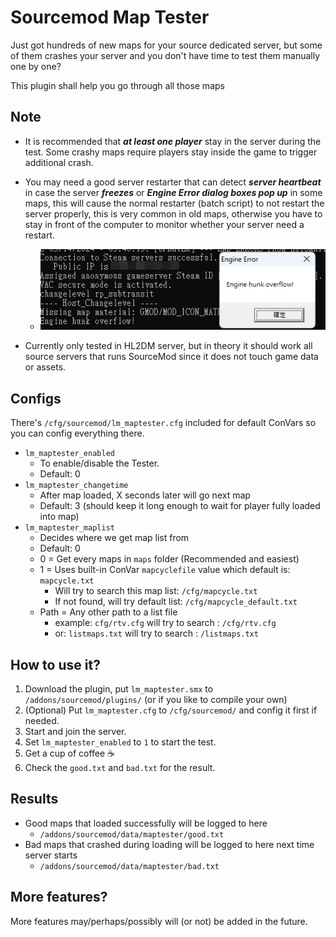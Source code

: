 Sourcemod Map Tester
=====

Just got hundreds of new maps for your source dedicated server, but some of them crashes your server and you don't have time to test them manually one by one?

This plugin shall help you go through all those maps

Note
-----

* It is recommended that ***at least one player*** stay in the server during the test. Some crashy maps require players stay inside the game to trigger additional crash.

* You may need a good server restarter that can detect ***server heartbeat*** in case the server ***freezes*** or ***Engine Error dialog boxes pop up*** in some maps, this will cause the normal restarter (batch script) to not restart the server properly, this is very common in old maps, otherwise you have to stay in front of the computer to monitor whether your server need a restart.
  * ![Engine Error](/engineerror.png)
* Currently only tested in HL2DM server, but in theory it should work all source servers that runs SourceMod since it does not touch game data or assets.

Configs
-----

There's `/cfg/sourcemod/lm_maptester.cfg` included for default ConVars so you can config everything there.

* `lm_maptester_enabled`
  * To enable/disable the Tester.
  * Default: 0
* `lm_maptester_changetime`
  * After map loaded, X seconds later will go next map
  * Default: 3 (should keep it long enough to wait for player fully loaded into map)
* `lm_maptester_maplist`
  * Decides where we get map list from
  * Default: 0
  * 0 = Get every maps in `maps` folder (Recommended and easiest)
  * 1 = Uses built-in ConVar `mapcyclefile` value which default is: `mapcycle.txt`
    * Will try to search this map list: `/cfg/mapcycle.txt`
    * If not found, will try default list: `/cfg/mapcycle_default.txt`
  * Path = Any other path to a list file
    * example: `cfg/rtv.cfg` will try to search : `/cfg/rtv.cfg`
    * or: `listmaps.txt` will try to search : `/listmaps.txt`

How to use it?
-----

1. Download the plugin, put `lm_maptester.smx` to `/addons/sourcemod/plugins/` (or if you like to compile your own)
1. (Optional) Put `lm_maptester.cfg` to `/cfg/sourcemod/` and config it first if needed.
1. Start and join the server.
1. Set `lm_maptester_enabled` to `1` to start the test.
1. Get a cup of coffee ☕
1. Check the `good.txt` and `bad.txt` for the result.

Results
-----

* Good maps that loaded successfully will be logged to here
  * `/addons/sourcemod/data/maptester/good.txt`
* Bad maps that crashed during loading will be logged to here next time server starts
  * `/addons/sourcemod/data/maptester/bad.txt`

More features?
-----

More features may/perhaps/possibly will (or not) be added in the future.
